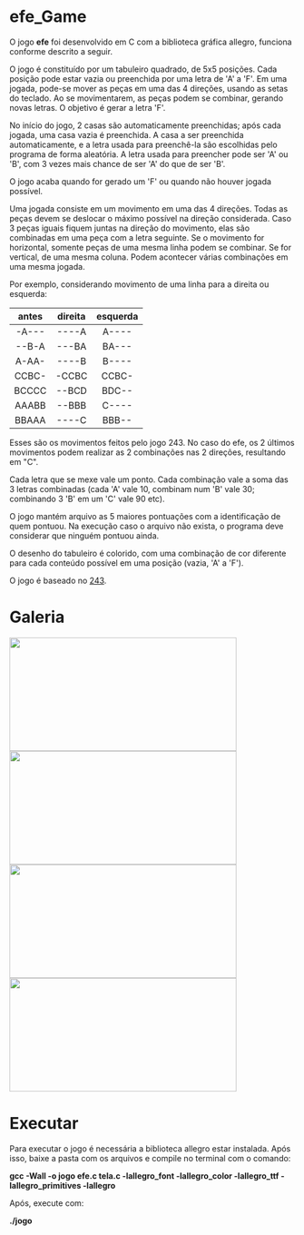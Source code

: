 # efe_Game

O jogo **efe** foi desenvolvido em C com a biblioteca gráfica allegro, funciona conforme descrito a seguir.

O jogo é constituído por um tabuleiro quadrado, de 5x5 posições.
Cada posição pode estar vazia ou preenchida por uma letra de 'A' a 'F'.
Em uma jogada, pode-se mover as peças em uma das 4 direções, usando as setas do teclado.
Ao se movimentarem, as peças podem se combinar, gerando novas letras.
O objetivo é gerar a letra 'F'.

No início do jogo, 2 casas são automaticamente preenchidas; após cada jogada, uma casa vazia é preenchida.
A casa a ser preenchida automaticamente, e a letra usada para preenchê-la são escolhidas pelo programa de forma aleatória. 
A letra usada para preencher pode ser 'A' ou 'B', com 3 vezes mais chance de ser 'A' do que de ser 'B'.

O jogo acaba quando for gerado um 'F' ou quando não houver jogada possível.

Uma jogada consiste em um movimento em uma das 4 direções. Todas as peças devem se deslocar o máximo possível na direção considerada.
Caso 3 peças iguais fiquem juntas na direção do movimento, elas são combinadas em uma peça com a letra seguinte.
Se o movimento for horizontal, somente peças de uma mesma linha podem se combinar. Se for vertical, de uma mesma coluna.
Podem acontecer várias combinações em uma mesma jogada.

Por exemplo, considerando movimento de uma linha para a direita ou esquerda:

| antes | direita | esquerda |
| :---: | :----: | :----: |
| -A--- | ----A | A---- |
| --B-A | ---BA | BA--- |
| A-AA- | ----B | B---- |
| CCBC- | -CCBC | CCBC- |
| BCCCC | --BCD | BDC-- |
| AAABB | --BBB | C---- |
| BBAAA | ----C | BBB-- |

Esses são os movimentos feitos pelo jogo 243. No caso do efe, os 2 últimos movimentos podem realizar as 2 combinações nas 2 direções, resultando em "C".

Cada letra que se mexe vale um ponto.
Cada combinação vale a soma das 3 letras combinadas (cada 'A' vale 10, combinam num 'B' vale 30; combinando 3 'B' em um 'C' vale 90 etc).

O jogo mantém arquivo as 5 maiores pontuações com a identificação de quem pontuou.
Na execução caso o arquivo não exista, o programa deve considerar que ninguém pontuou ainda.

O desenho do tabuleiro é colorido, com uma combinação de cor diferente para cada conteúdo possível em uma posição (vazia, 'A' a 'F').

O jogo é baseado no [243](https://hgentry.github.io/81/).

# Galeria

<img src="https://github.com/JoaoVtrxx/efe_Game/assets/106991499/824f0f9d-78b9-4f8e-ad2f-e49e93d3e461" width="400" height="200" />
<img src="https://github.com/JoaoVtrxx/efe_Game/assets/106991499/d2537866-0c16-4aa9-8dcf-636d72ed40f0" width="400" height="200" />
<img src="https://github.com/JoaoVtrxx/efe_Game/assets/106991499/4ffef47e-f745-45df-8963-6236afc7eb34" width="400" height="200" />
<img src="https://github.com/JoaoVtrxx/efe_Game/assets/106991499/da6ba6de-3720-4c09-9770-fec03dfd17b4" width="400" height="200" />

# Executar

Para executar o jogo é necessária a biblioteca allegro estar instalada. Após isso, baixe a pasta com os arquivos e compile no terminal com o comando:

**gcc -Wall -o jogo efe.c tela.c -lallegro_font -lallegro_color -lallegro_ttf -lallegro_primitives -lallegro**

Após, execute com:

**./jogo**
